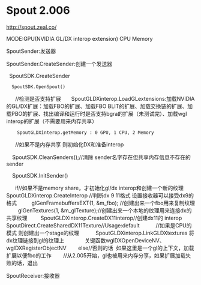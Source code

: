 # Spout 2.006
http://spout.zeal.co/

MODE:GPU(NVIDIA GL/DX interop extension) CPU Memory

SpoutSender:发送器

  SpoutSender.CreateSender:创建一个发送器
    
    SpoutSDK.CreateSender

      SpoutSDK.OpenSpout()
        
        //检测是否支持扩展
        SpoutGLDXinterop.LoadGLextensions:加载NVIDIA的GL/DX扩展：加载FBO的扩展、加载FBO BLIT的扩展、加载交换链的扩展、加载PBO的扩展、找出编译和运行时是否支持bgra的扩展（未测试完）、加载wgl interop的扩展（不需要用来内存共享）
        
        SpoutGLDXinterop.getMemory : 0 GPU, 1 CPU, 2 Memory
        
        //如果不是内存共享 则初始化DX和准备interop
        
      SpoutSDK.CleanSenders();//清除 sender名字存在但共享内存信息不存在的sender
      
      SpoutSDK.InitSender()
        
        if//如果不是memory share，才初始化gl/dx interop和创建一个新的纹理
        SpoutGLDXinterop.CreateInterop //判断dx 9 11格式 设置接收器可以接受dx9的格式
          glGenFramebuffersEXT(1, &m_fbo); //创建出来一个fbo用来复制纹理
          glGenTextures(1, &m_glTexture);//创建出来一个本地的纹理用来连接dx的共享纹理
          SpoutGLDXinterop.CreateDX11interop//创建dx11的 interop
            SpoutDirect.CreateSharedDX11Texture//Usage:default
            //如果是CPU的模式 则创建出一个stage的纹理
            SpoutGLDXinterop.LinkGLDXtextures 将dx纹理链接到gl的纹理上
              关键函数wglDXOpenDeviceNV、wglDXRegisterObjectNV
        else//否则的话  如果这里是一个gl的上下文，加载扩展以便fbo的工作
        //从2.005开始，gl也被用来内存分享，如果扩展加载失败的话，退出

SpoutReceiver:接收器
